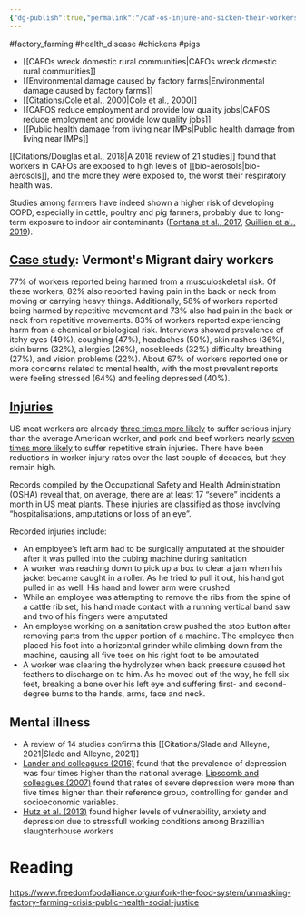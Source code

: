 ```yaml
---
{"dg-publish":true,"permalink":"/caf-os-injure-and-sicken-their-workers/","tags":["factory_farming","health_disease"],"created":"2025-10-23T17:42:42.933+01:00","updated":"2025-10-23T17:42:42.934+01:00"}
---
```


#factory_farming #health_disease  #chickens #pigs

- [[CAFOs wreck domestic rural communities\|CAFOs wreck domestic rural communities]]
- [[Environmental damage caused by factory farms\|Environmental damage caused by factory farms]] 
- [[Citations/Cole et al., 2000\|Cole et al., 2000]]
- [[CAFOS reduce employment and provide low quality jobs\|CAFOS reduce employment and provide low quality jobs]]
- [[Public health damage from living near IMPs\|Public health damage from living near IMPs]]

[[Citations/Douglas et al., 2018\|A 2018 review of 21 studies]] found that workers in CAFOs are exposed to high levels of [[bio-aerosols\|bio-aerosols]], and the more they were exposed to, the worst their respiratory health was. 

Studies among farmers have indeed shown a higher risk of developing COPD, especially in cattle, poultry and pig farmers, probably due to long-term exposure to indoor air contaminants ([Fontana et al., 2017](https://www.sciencedirect.com/science/article/pii/S0160412022000666?via%3Dihub#b0030), [Guillien et al., 2019](https://www.sciencedirect.com/science/article/pii/S0160412022000666?via%3Dihub#b0040)).
## [Case study](https://scholar.google.com/scholar_url?url=https://www.mdpi.com/1660-4601/18/7/3675&hl=en&sa=T&oi=gsb-ggp&ct=res&cd=0&d=18355316762266401406&ei=-zl9ZrTtIZOK6rQPsOu30AY&scisig=AFWwaebK6ov0qTvSM0pis5NXSOw_): Vermont's Migrant dairy workers
77% of workers reported being harmed from a musculoskeletal risk. Of these workers, 82% also reported having pain in the back or neck from moving or carrying heavy things. Additionally, 58% of workers reported being harmed by repetitive movement and 73% also had pain in the back or neck from repetitive movements. 83% of workers reported experiencing harm from a chemical or biological risk. Interviews showed prevalence of itchy eyes (49%), coughing (47%), headaches (50%), skin rashes (36%), skin burns (32%), allergies (26%), nosebleeds (32%) difficulty breathing (27%), and vision problems (22%). About 67% of workers reported one or more concerns related to mental health, with the most prevalent reports were feeling stressed (64%) and feeling depressed (40%).

## [Injuries](https://www.theguardian.com/environment/2018/jul/05/amputations-serious-injuries-us-meat-industry-plant)
US meat workers are already [three times more likely](https://www.osha.gov/SLTC/meatpacking/index.html) to suffer serious injury than the average American worker, and pork and beef workers nearly [seven times more likely](https://www.npr.org/sections/thesalt/2016/08/11/489468205/working-the-chain-slaughterhouse-workers-face-lifelong-injuries?t=1530785809698) to suffer repetitive strain injuries. There have been reductions in worker injury rates over the last couple of decades, but they remain high.

Records compiled by the Occupational Safety and Health Administration (OSHA) reveal that, on average, there are at least 17 “severe” incidents a month in US meat plants. These injuries are classified as those involving “hospitalisations, amputations or loss of an eye”.

Recorded injuries include:
- An employee’s left arm had to be surgically amputated at the shoulder after it was pulled into the cubing machine during sanitation
- A worker was reaching down to pick up a box to clear a jam when his jacket became caught in a roller. As he tried to pull it out, his hand got pulled in as well. His hand and lower arm were crushed
- While an employee was attempting to remove the ribs from the spine of a cattle rib set, his hand made contact with a running vertical band saw and two of his fingers were amputated
- An employee working on a sanitation crew pushed the stop button after removing parts from the upper portion of a machine. The employee then placed his foot into a horizontal grinder while climbing down from the machine, causing all five toes on his right foot to be amputated
- A worker was clearing the hydrolyzer when back pressure caused hot feathers to discharge on to him. As he moved out of the way, he fell six feet, breaking a bone over his left eye and suffering first- and second-degree burns to the hands, arms, face and neck.
## Mental illness
- A review of 14 studies confirms this [[Citations/Slade and Alleyne, 2021\|Slade and Alleyne, 2021]]
- [Lander and colleagues (2016)](https://journals.sagepub.com/doi/full/10.1177/15248380211030243#bibr23-15248380211030243) found that the prevalence of depression was four times higher than the national average. [Lipscomb and colleagues (2007)](https://journals.sagepub.com/doi/full/10.1177/15248380211030243#bibr26-15248380211030243) found that rates of severe depression were more than five times higher than their reference group, controlling for gender and socioeconomic variables.
- [Hutz et al. (2013)](https://journals.sagepub.com/doi/full/10.1177/15248380211030243#bibr20-15248380211030243) found higher levels of vulnerability, anxiety and depression due to stressfull working conditions among Brazillian slaughterhouse workers

# Reading
https://www.freedomfoodalliance.org/unfork-the-food-system/unmasking-factory-farming-crisis-public-health-social-justice